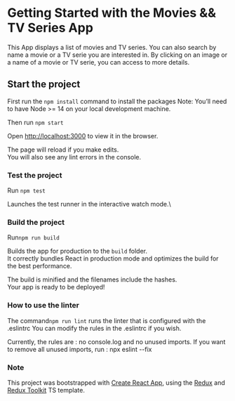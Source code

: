 # Getting Started with the Movies && TV Series App

This App displays a list of movies and TV series.
You can also search by name a movie or a TV serie you are interested in.
By clicking on an image or a name of a movie or TV serie, you can access to more details.

## Start the project

First run the `npm install` command to install the packages
Note: You’ll need to have Node >= 14 on your local development machine.

Then run `npm start`

Open [http://localhost:3000](http://localhost:3000) to view it in the browser.

The page will reload if you make edits.\
You will also see any lint errors in the console.

### Test the project

Run `npm test`

Launches the test runner in the interactive watch mode.\

### Build the project

Run`npm run build`

Builds the app for production to the `build` folder.\
It correctly bundles React in production mode and optimizes the build for the best performance.

The build is minified and the filenames include the hashes.\
Your app is ready to be deployed!

### How to use the linter

The command`npm run lint` runs the linter that is configured with the .eslintrc
You can modify the rules in the .eslintrc if you wish.

Currently, the rules are : no console.log and no unused imports.
If you want to remove all unused imports, run : npx eslint <project-directory> --fix

### Note

This project was bootstrapped with [Create React App](https://github.com/facebook/create-react-app), using the [Redux](https://redux.js.org/) and [Redux Toolkit](https://redux-toolkit.js.org/) TS template.
